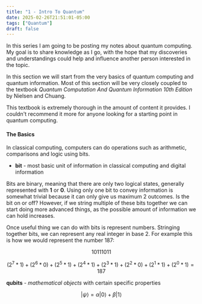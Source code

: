```yaml
---
title: "1 - Intro To Quantum"
date: 2025-02-26T21:51:01-05:00
tags: ["Quantum"]
draft: false
---
```


In this series I am going to be posting my notes about quantum computing. My goal is to share knowledge as I go, with the hope that my discoveries and understandings could help and influence another person interested in the topic.

In this section we will start from the very basics of quantum computing and quantum information. Most of this section will be very closely coupled to the textbook _Quantum Computation And Quantum Information 10th Edition_ by Nielsen and Chuang.

This textbook is extremely thorough in the amount of content it provides. I couldn't recommend it more for anyone looking for a starting point in quantum computing.

#### The Basics

In classical computing, computers can do operations such as arithmetic, comparisons and logic using bits.

- **bit** - most basic unit of information in classical computing and digital information

Bits are binary, meaning that there are only two logical states, generally represented with **1** or **0**. Using only one bit to convey information is somewhat trivial because it can only give us maximum 2 outcomes. Is the bit on or off? However, if we string multiple of these bits together we can start doing more advanced things, as the possible amount of information we can hold increases.

Once useful thing we can do with bits is represent numbers. Stringing together bits, we can represent any real integer in base 2. For example this is how we would represent the number 187:

$$
10111011
$$

$$
(2^{7}*1) + (2^{6}*0) + (2^{5}*1) + (2^{4}*1) + (2^{3}*1) + (2^{2}*0) + (2^{1}*1) + (2^{0}*1) = 187
$$

**qubits** - _mathematical objects_ with certain specific properties

$$
|\psi\rangle =  \alpha|0\rangle + \beta|1\rangle
$$

